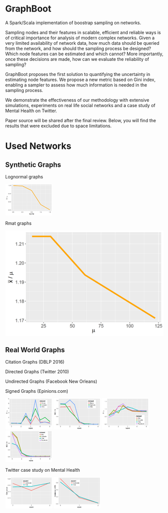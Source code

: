 # GraphBoot

A Spark/Scala implementation of boostrap sampling on networks. 

Sampling nodes and their features in scalable, efficient and reliable ways is of critical importance for analysis of modern complex networks. Given a very limited availability of network data, how much data should be queried from the network, and how should the sampling process be designed? Which node features can be estimated and which cannot? More importantly, once these decisions are made, how can we evaluate the reliability of sampling? 

GraphBoot proposes the first solution to quantifying the uncertainty in estimating node features. We propose a new metric based on Gini index, enabling a sampler to assess how much information is needed in the sampling process. 

We demonstrate the effectiveness of our methodology with extensive simulations, experiments on real life social networks and a case study of Mental Health on Twitter.

Paper source will be shared after the final review. Below, you will find the results that were excluded due to space limitations.

<h1>Used Networks</h1>
<h2>Synthetic Graphs</h2>
<p>Lognormal graphs</p>
<img src="resultsLN.png" width="150">
 
<p>Rmat graphs</p>
<img src="resultsRM.png">
<h2>Real World Graphs</h2>
<p>Citation Graphs (DBLP 2016)</p>
<p>Directed Graphs (Twitter 2010)</p>
<p>Undirected Graphs (Facebook New Orleans)</p>
<p>Signed Graphs (Epinions.com)</p>

<img src="resultswaveDirected1.png" width="150">
<img src="resultswaveDirected2.png" width="150">
<img src="resultswaveUndirected1.png" width="150">
<img src="resultswaveUndirected2.png" width="150">


<p>Twitter case study on Mental Health</p>
<img src="giniUseless.png" width="150">
<img src="giniUseless2.png" width="150">
